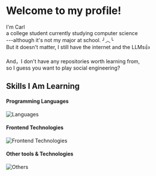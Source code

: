 # Welcome to my profile!

 I'm Carl  
 a college student currently studying computer science  
 ---although it's not my major at school. ╯︿╰  
 But it doesn't matter, I still have the internet and the LLMs👍  
 
 And，I don't have any repositories worth learning from,  
 so I guess you want to play social engineering?


## Skills I Am Learning
#### Programming Languages
![Languages](https://skillicons.dev/icons?i=c,cpp,python,java,lua,js)

#### Frontend Technologies
![Frontend Technologies](https://skillicons.dev/icons?i=html,css)


#### Other tools & Technologies
![Others](https://skillicons.dev/icons?i=git,github,markdown,vscode,pycharm,vim,kali,raspberrypi)
<!--
**Carl-Zzdr/Carl-Zzdr** is a ✨ _special_ ✨ repository because its `README.md` (this file) appears on your GitHub profile.

Here are some ideas to get you started:

- 🔭 I’m currently working on ...
- 🌱 I’m currently learning ...
- 👯 I’m looking to collaborate on ...
- 🤔 I’m looking for help with ...
- 💬 Ask me about ...
- 📫 How to reach me: ...
- 😄 Pronouns: ...
- ⚡ Fun fact: ...
-->
